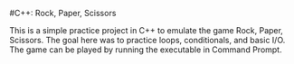 #C++: Rock, Paper, Scissors

This is a simple practice project in C++ to emulate the game Rock, Paper, Scissors.  The goal here was to practice loops, conditionals, and basic I/O.  The game can be played by running the executable in Command Prompt.